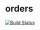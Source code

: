 # orders
[![Build Status](https://https://github.com/nyu-devops22-orders/orders/blob/main/.github/workflows/workflow.yml/badge.svg)](https://github.com/nyu-devops22-orders/orders/blob/main/.github)

